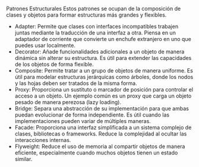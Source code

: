 Patrones Estructurales
Estos patrones se ocupan de la composición de clases y objetos para formar estructuras más grandes y flexibles.
- Adapter: Permite que clases con interfaces incompatibles trabajen juntas mediante la traducción de una interfaz a otra. Piensa en un adaptador de corriente que convierte un enchufe extranjero en uno que puedes usar localmente.
- Decorator: Añade funcionalidades adicionales a un objeto de manera dinámica sin alterar su estructura. Es útil para extender las capacidades de los objetos de forma flexible.
- Composite: Permite tratar a un grupo de objetos de manera uniforme. Es útil para modelar estructuras jerárquicas como árboles, donde los nodos y las hojas deben ser tratados de la misma forma.
- Proxy: Proporciona un sustituto o marcador de posición para controlar el acceso a un objeto. Un ejemplo común es un proxy que carga un objeto pesado de manera perezosa (lazy loading).
- Bridge: Separa una abstracción de su implementación para que ambas puedan evolucionar de forma independiente. Es útil cuando las implementaciones pueden variar de múltiples maneras.
- Facade: Proporciona una interfaz simplificada a un sistema complejo de clases, bibliotecas o frameworks. Reduce la complejidad al ocultar las interacciones internas.
- Flyweight: Reduce el uso de memoria al compartir objetos de manera eficiente, especialmente cuando muchos objetos tienen un estado similar.

